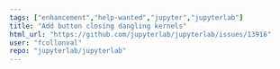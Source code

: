 ```yaml
---
tags: ["enhancement","help-wanted","jupyter","jupyterlab"]
title: "Add button closing dangling kernels"
html_url: "https://github.com/jupyterlab/jupyterlab/issues/13916"
user: "fcollonval"
repo: "jupyterlab/jupyterlab"
---
```


